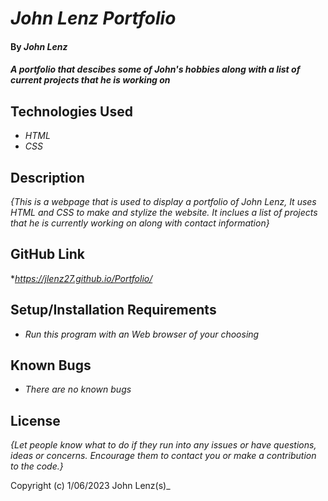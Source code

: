 # _John Lenz Portfolio_

#### By _**John Lenz**_

#### _A portfolio that descibes some of John's hobbies along with a list of current projects that he is working on_

## Technologies Used

* _HTML_
* _CSS_


## Description

_{This is a webpage that is used to display a portfolio of John Lenz, It uses HTML and CSS to make and stylize the website. It inclues a list of projects that he is currently working on along with contact information}_

## GitHub Link
*_https://jlenz27.github.io/Portfolio/_

## Setup/Installation Requirements

* _Run this program with an Web browser of your choosing_


## Known Bugs

* _There are no known bugs_


## License

_{Let people know what to do if they run into any issues or have questions, ideas or concerns.  Encourage them to contact you or make a contribution to the code.}_

Copyright (c) 1/06/2023 John Lenz(s)_